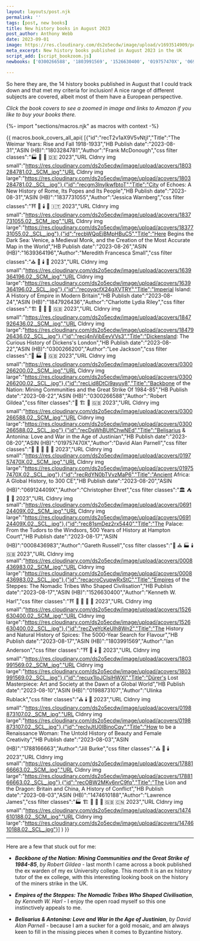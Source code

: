 ```yaml
---
layout: layouts/post.njk
permalink: ''
tags: [post, new books]
title: New history books in August 2023
post_author: Anthony Webb
date: 2023-09-01
image: https://res.cloudinary.com/ds2o5ecdw/image/upload/v1693514909/posts/August2023_newhistorybooks.jpg
meta_excerpt: New history books published in August 2023 in the UK
script_add: [script_bookzoom.js]
newbooks: ['0300266588', '1803991569', '1526630400', '019757470X', '069124409X', '1788166663']

---
```

So here they are, the 14 history books published in August that I could track down and that met my criteria for inclusion! A nice range of different subjects are covered, albeit most of them have a European perspective.

_Click the book covers to see a zoomed in image and links to Amazon if you like to buy your books there._

{%- import "sections/macros.njk" as macros with context -%}

{{ macros.book_covers_all_api(
[{"id":"recT2v1aX9V5vNtjI","Title":"The Weimar Years: Rise and Fall 1918-1933","HB Publish date":"2023-08-31","ASIN (HB)":"1803284781","Author":"Frank McDonough","css filter classes":"🏭 🥐 👑 🇩🇪 2023","URL Cldnry img small":"https://res.cloudinary.com/ds2o5ecdw/image/upload/acovers/1803284781.02._SCM_.jpg","URL Cldnry img large":"https://res.cloudinary.com/ds2o5ecdw/image/upload/acovers/1803284781.02._SCL_.jpg"},{"id":"recgm3lnylkwfbtoT","Title":"City of Echoes: A New History of Rome, Its Popes and Its People","HB Publish date":"2023-08-31","ASIN (HB)":"1837731055","Author":"Jessica Warnberg","css filter classes":"⛩️ 🥐 🕯️ 👑 🇮🇹 2023","URL Cldnry img small":"https://res.cloudinary.com/ds2o5ecdw/image/upload/acovers/1837731055.02._SCM_.jpg","URL Cldnry img large":"https://res.cloudinary.com/ds2o5ecdw/image/upload/acovers/1837731055.02._SCL_.jpg"},{"id":"recbWQqEjBMpHBuC5","Title":"Here Begins the Dark Sea: Venice, a Medieval Monk, and the Creation of the Most Accurate Map in the World","HB Publish date":"2023-08-26","ASIN (HB)":"1639364196","Author":"Meredith Francesca Small","css filter classes":"⛪ 🥐 🕯️ 🚽 2023","URL Cldnry img small":"https://res.cloudinary.com/ds2o5ecdw/image/upload/acovers/1639364196.02._SCM_.jpg","URL Cldnry img large":"https://res.cloudinary.com/ds2o5ecdw/image/upload/acovers/1639364196.02._SCL_.jpg"},{"id":"recoyqcfX24gXVTRY","Title":"Imperial Island: A History of Empire in Modern Britain","HB Publish date":"2023-08-24","ASIN (HB)":"1847926436","Author":"Charlotte Lydia Riley","css filter classes":"🏗️ 👑 🚽 🥐 🇬🇧 2023","URL Cldnry img small":"https://res.cloudinary.com/ds2o5ecdw/image/upload/acovers/1847926436.02._SCM_.jpg","URL Cldnry img large":"https://res.cloudinary.com/ds2o5ecdw/image/upload/acovers/1847926436.02._SCL_.jpg"},{"id":"recj4niVibEevVVs3","Title":"Dickensland: The Curious History of Dickens's London","HB Publish date":"2023-08-22","ASIN (HB)":"0300266200","Author":"Lee Jackson","css filter classes":"🥐 🏭 🚽 🇬🇧 2023","URL Cldnry img small":"https://res.cloudinary.com/ds2o5ecdw/image/upload/acovers/0300266200.02._SCM_.jpg","URL Cldnry img large":"https://res.cloudinary.com/ds2o5ecdw/image/upload/acovers/0300266200.02._SCL_.jpg"},{"id":"recLid8DtCi9ayuy8","Title":"Backbone of the Nation: Mining Communities and the Great Strike Of 1984-85","HB Publish date":"2023-08-22","ASIN (HB)":"0300266588","Author":"Robert Gildea","css filter classes":"🥐 🏗️ 🚽 🇬🇧 2023","URL Cldnry img small":"https://res.cloudinary.com/ds2o5ecdw/image/upload/acovers/0300266588.02._SCM_.jpg","URL Cldnry img large":"https://res.cloudinary.com/ds2o5ecdw/image/upload/acovers/0300266588.02._SCL_.jpg"},{"id":"recDsWhBUlfChwNEd","Title":"Belisarius & Antonina: Love and War in the Age of Justinian","HB Publish date":"2023-08-20","ASIN (HB)":"019757470X","Author":"David Alan Parnell","css filter classes":"🏰 🥐 🍜 👑 🚽 2023","URL Cldnry img small":"https://res.cloudinary.com/ds2o5ecdw/image/upload/acovers/019757470X.02._SCM_.jpg","URL Cldnry img large":"https://res.cloudinary.com/ds2o5ecdw/image/upload/acovers/019757470X.02._SCL_.jpg"},{"id":"recRdYN0bTVvzMaP6","Title":"Ancient Africa: A Global History, to 300 CE","HB Publish date":"2023-08-20","ASIN (HB)":"069124409X","Author":"Christopher Ehret","css filter classes":"🏛️ ⛺ 🍗 🚽 2023","URL Cldnry img small":"https://res.cloudinary.com/ds2o5ecdw/image/upload/acovers/069124409X.02._SCM_.jpg","URL Cldnry img large":"https://res.cloudinary.com/ds2o5ecdw/image/upload/acovers/069124409X.02._SCL_.jpg"},{"id":"rec81smDez2rx5440","Title":"The Palace: From the Tudors to the Windsors, 500 Years of History at Hampton Court","HB Publish date":"2023-08-17","ASIN (HB)":"0008436983","Author":"Gareth Russell","css filter classes":"🥐 ⛪ 🏭 🕯️ 🇬🇧 2023","URL Cldnry img small":"https://res.cloudinary.com/ds2o5ecdw/image/upload/acovers/0008436983.02._SCM_.jpg","URL Cldnry img large":"https://res.cloudinary.com/ds2o5ecdw/image/upload/acovers/0008436983.02._SCL_.jpg"},{"id":"recacroCyupwRxStC","Title":"Empires of the Steppes: The Nomadic Tribes Who Shaped Civilisation","HB Publish date":"2023-08-17","ASIN (HB)":"1526630400","Author":"Kenneth W. Harl","css filter classes":"⛩️ 🥐 🍜 👑 🚽 2023","URL Cldnry img small":"https://res.cloudinary.com/ds2o5ecdw/image/upload/acovers/1526630400.02._SCM_.jpg","URL Cldnry img large":"https://res.cloudinary.com/ds2o5ecdw/image/upload/acovers/1526630400.02._SCL_.jpg"},{"id":"recZyeYcKeUIh8Wn2","Title":"The History and Natural History of Spices: The 5000-Year Search for Flavour","HB Publish date":"2023-08-17","ASIN (HB)":"1803991569","Author":"Ian Anderson","css filter classes":"⛩️ 🍭 🕯️ 🚽 2023","URL Cldnry img small":"https://res.cloudinary.com/ds2o5ecdw/image/upload/acovers/1803991569.02._SCM_.jpg","URL Cldnry img large":"https://res.cloudinary.com/ds2o5ecdw/image/upload/acovers/1803991569.02._SCL_.jpg"},{"id":"recux1IoJCIslHWXI","Title":"Dürer's Lost Masterpiece: Art and Society at the Dawn of a Global World","HB Publish date":"2023-08-10","ASIN (HB)":"0198873107","Author":"Ulinka Rublack","css filter classes":"⛪ 🕯️ 🥐 2023","URL Cldnry img small":"https://res.cloudinary.com/ds2o5ecdw/image/upload/acovers/0198873107.02._SCM_.jpg","URL Cldnry img large":"https://res.cloudinary.com/ds2o5ecdw/image/upload/acovers/0198873107.02._SCL_.jpg"},{"id":"recIvJtU0IBjnoCqy","Title":"How to be a Renaissance Woman: The Untold History of Beauty and Female Creativity","HB Publish date":"2023-08-03","ASIN (HB)":"1788166663","Author":"Jill Burke","css filter classes":"⛪ 🥐 🕯️ 2023","URL Cldnry img small":"https://res.cloudinary.com/ds2o5ecdw/image/upload/acovers/1788166663.02._SCM_.jpg","URL Cldnry img large":"https://res.cloudinary.com/ds2o5ecdw/image/upload/acovers/1788166663.02._SCL_.jpg"},{"id":"recOBW2MKv6nrC9fq","Title":"The Lion and the Dragon: Britain and China, A History of Conflict","HB Publish date":"2023-08-03","ASIN (HB)":"1474610188","Author":"Lawrence James","css filter classes":"🏭 🏗️ 🍜 🥐 👑 🇬🇧 🇨🇳 2023","URL Cldnry img small":"https://res.cloudinary.com/ds2o5ecdw/image/upload/acovers/1474610188.02._SCM_.jpg","URL Cldnry img large":"https://res.cloudinary.com/ds2o5ecdw/image/upload/acovers/1474610188.02._SCL_.jpg"}]
) }}

---

Here are a few that stuck out for me:

- ___Backbone of the Nation: Mining Communities and the Great Strike of 1984-85___, _by Robert Gildea_ - last month I came across a book published the ex warden of my ex University college. This month it is an ex history tutor of the ex college, with this interesting looking book on the history of the miners strike in the UK.

- ___Empires of the Steppes: The Nomadic Tribes Who Shaped Civilisation___, _by Kenneth W. Harl_ - I enjoy the open road myself so this one instinctively appeals to me.

- ___Belisarius & Antonina: Love and War in the Age of Justinian___, _by David Alan Parnell_ - because I am a sucker for a gold mosaic, and am always keen to fill in the missing pieces when it comes to Byzantine history.
